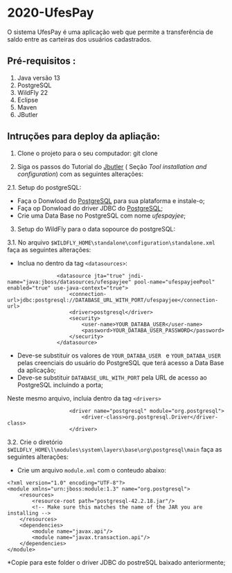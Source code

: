 # 2020-UfesPay

O sistema UfesPay é uma aplicação web que permite a transferência de saldo entre as carteiras dos usuários cadastrados.

## Pré-requisitos :
1. Java versão 13
2. PostgreSQL
3. WildFly 22
4. Eclipse
5. Maven
6. JButler

## Intruções para deploy da apliação:
1. Clone o projeto para o seu computador:
git clone 

2. Siga os passos do Tutorial do [Jbutler](https://github.com/dwws-ufes/jbutler/wiki/Tutorial00#tool-installation-and-configuration) ( Seção *Tool installation and configuration*) com as seguintes alterações:

2.1. Setup do postgreSQL:
* Faça o Donwload do [PostgreSQL](https://www.postgresql.org/download/) para sua plataforma e instale-o;
* Faça op Donwload do driver JDBC do [PostgreSQL](https://jdbc.postgresql.org/download.html);
* Crie uma Data Base no PostgreSQL com nome *ufespayjee*;

3. Setup do WildFly para o data sopource do postgreSQL:

3.1. No arquivo `$WILDFLY_HOME\standalone\configuration\standalone.xml` faça as seguintes alterações:
* Inclua no dentro da tag `<datasources>`:
```
                <datasource jta="true" jndi-name="java:jboss/datasources/ufespayjee" pool-name="ufespayjeePool" enabled="true" use-java-context="true">
                    <connection-url>jdbc:postgresql://DATABASE_URL_WITH_PORT/ufespayjee</connection-url>
                    <driver>postgresql</driver>
                    <security>
                        <user-name>YOUR_DATABA_USER</user-name>
                        <password>YOUR_DATABA_USER_PASSWORD</password>
                    </security>
                </datasource>
```
* Deve-se substituir os valores de `YOUR_DATABA_USER ` e `YOUR_DATABA_USER ` pelas creenciais do usuário do PostgreSQL que terá acesso a Data Base da aplicação;
* Deve-se substituir `DATABASE_URL_WITH_PORT` pela URL de acesso ao PostgreSQL incluindo a porta;

Neste mesmo arquivo, incluia dentro da tag `<drivers>`
```
                    <driver name="postgresql" module="org.postgresql">
                        <driver-class>org.postgresql.Driver</driver-class>
                    </driver>
```

3.2. Crie o diretório `$WILDFLY_HOME\l\modules\system\layers\base\org\postgresql\main` faça as seguintes alterações:
* Crie um arquivo `module.xml` com o conteudo abaixo:
```
<?xml version="1.0" encoding="UTF-8"?>
<module xmlns="urn:jboss:module:1.3" name="org.postgresql">
    <resources>
        <resource-root path="postgresql-42.2.18.jar"/>
        <!-- Make sure this matches the name of the JAR you are installing -->
    </resources>
    <dependencies>
        <module name="javax.api"/>
        <module name="javax.transaction.api"/>
    </dependencies>
</module>
```
*Copie para este folder o driver JDBC do postreSQL baixado anteriormente;
